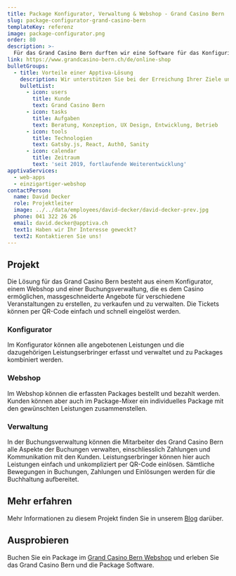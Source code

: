 ```yaml
---
title: Package Konfigurator, Verwaltung & Webshop - Grand Casino Bern
slug: package-configurator-grand-casino-bern
templateKey: referenz
image: package-configurator.png
order: 80
description: >-
  Für das Grand Casino Bern durften wir eine Software für das Konfigurieren, Verwalten, Verkaufen und Einlösen von Package-Angeboten entwickeln.
link: https://www.grandcasino-bern.ch/de/online-shop
bulletGroups:
  - title: Vorteile einer Apptiva-Lösung
    description: Wir unterstützen Sie bei der Erreichung Ihrer Ziele und arbeiten eng und direkt mit Ihnen zusammen.
    bulletList:
      - icon: users
        title: Kunde
        text: Grand Casino Bern
      - icon: tasks
        title: Aufgaben
        text: Beratung, Konzeption, UX Design, Entwicklung, Betrieb
      - icon: tools
        title: Technologien
        text: Gatsby.js, React, Auth0, Sanity
      - icon: calendar
        title: Zeitraum
        text: 'seit 2019, fortlaufende Weiterentwicklung'
apptivaServices:
  - web-apps
  - einzigartiger-webshop
contactPerson:
  name: David Decker
  role: Projektleiter
  image: ../../data/employees/david-decker/david-decker-prev.jpg
  phone: 041 322 26 26
  email: david.decker@apptiva.ch
  text1: Haben wir Ihr Interesse geweckt?
  text2: Kontaktieren Sie uns!
---
```


## Projekt

Die Lösung für das Grand Casino Bern besteht aus einem Konfigurator, einem Webshop und einer Buchungsverwaltung, die es dem Casino ermöglichen, massgeschneiderte Angebote für verschiedene Veranstaltungen zu erstellen, zu verkaufen und zu verwalten. Die Tickets können per QR-Code einfach und schnell eingelöst werden.

### Konfigurator

Im Konfigurator können alle angebotenen Leistungen und die dazugehörigen Leistungserbringer erfasst und verwaltet und zu Packages kombiniert werden.

### Webshop

Im Webshop können die erfassten Packages bestellt und bezahlt werden. Kunden können aber auch im Package-Mixer ein individuelles Package mit den gewünschten Leistungen zusammenstellen.

### Verwaltung

In der Buchungsverwaltung können die Mitarbeiter des Grand Casino Bern alle Aspekte der Buchungen verwalten, einschliesslich Zahlungen und Kommunikation mit den Kunden. Leistungserbringer können hier auch Leistungen einfach und unkompliziert per QR-Code einlösen. Sämtliche Bewegungen in Buchungen, Zahlungen und Einlösungen werden für die Buchhaltung aufbereitet.

## Mehr erfahren

Mehr Informationen zu diesem Projekt finden Sie in unserem [Blog](/konfigurierbare-event-angebote-verkaufen-und-per-qr-code-einloesen) darüber.

## Ausprobieren

Buchen Sie ein Package im [Grand Casino Bern Webshop](https://www.grandcasino-bern.ch/de/online-shop) und erleben Sie das Grand Casino Bern und die Package Software.
